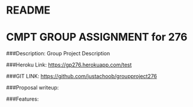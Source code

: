 # README
# CMPT GROUP ASSIGNMENT for 276

###Description:
Group Project Description

###Heroku Link:
https://gp276.herokuapp.com/test
 
###GIT LINK:
 https://github.com/justachoob/groupproject276
 
###Proposal writeup:
 
 
###Features:


